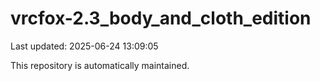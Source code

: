 # vrcfox-2.3_body_and_cloth_edition

Last updated: 2025-06-24 13:09:05

This repository is automatically maintained.

